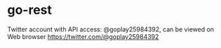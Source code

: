 # go-rest

Twitter account with API access:    @goplay25984392,  can be viewed on Web browser  https://twitter.com/@goplay25984392
